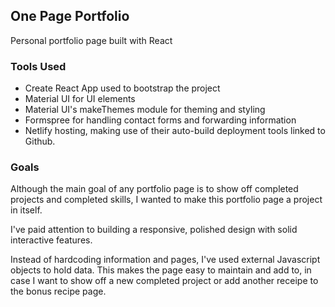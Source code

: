 ## One Page Portfolio

Personal portfolio page built with React

### Tools Used

- Create React App used to bootstrap the project
- Material UI for UI elements
- Material UI's makeThemes module for theming and styling
- Formspree for handling contact forms and forwarding information
- Netlify hosting, making use of their auto-build deployment tools linked to Github.

### Goals

Although the main goal of any portfolio page is to show off completed projects and completed skills, I wanted to make this portfolio page a project in itself.

I've paid attention to building a responsive, polished design with solid interactive features.

Instead of hardcoding information and pages, I've used external Javascript objects to hold data. This makes the page easy to maintain and add to, in case I want to show off a new completed project or add another receipe to the bonus recipe page.
